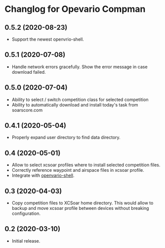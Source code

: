 Changlog for Opevario Compman
=============================

0.5.2 (2020-08-23)
------------------

- Support the newest openvrio-shell.


0.5.1 (2020-07-08)
------------------

- Handle network errors gracefully. Show the error message in case download
  failed.


0.5.0 (2020-07-04)
------------------

- Ability to select / switch competition class for selected competition
- Ability to automatically download and install today's task from soarscore.com


0.4.1 (2020-05-04)
------------------

- Properly expand user directory to find data directory.


0.4 (2020-05-01)
----------------

- Allow to select xcsoar profiles where to install selected competition files.
- Correctly reference waypoint and airspace files in xcsoar profile.
- Integrate with [openvario-shell](https://github.com/kedder/openvario-shell).


0.3 (2020-04-03)
----------------

- Copy competition files to XCSoar home directory. This would allow to backup
  and move xcsoar profile between devices without breaking configuration.


0.2 (2020-03-10)
----------------

- Initial release.

